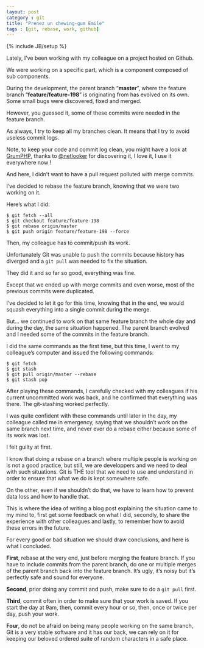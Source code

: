 ```yaml
---
layout: post
category : git
title: "Prenez un chewing-gum Emile"
tags : [git, rebase, work, github]
---
```

{% include JB/setup %}

Lately, I’ve been working with my colleague on a project hosted on Github.

We were working on a specific part, which is a component composed of sub components.

During the development, the parent branch “**master**”, where the feature branch “**feature/feature-198**” is originating from has evolved on its own. Some small bugs were discovered, fixed and merged.

However, you guessed it, some of these commits were needed in the feature branch.

<!--break-->

As always, I try to keep all my branches clean. It means that I try to avoid useless commit logs.

Note, to keep your code and commit log clean, you might have a look at [GrumPHP](https://github.com/phpro/grumphp), thanks to [@netlooker](https://github.com/netlooker) for discovering it, I love it, I use it everywhere now !

And here, I didn’t want to have a pull request polluted with merge commits.

I’ve decided to rebase the feature branch, knowing that we were two working on it.

Here’s what I did:

```
$ git fetch --all
$ git checkout feature/feature-198
$ git rebase origin/master
$ git push origin feature/feature-198 --force
```

Then, my colleague has to commit/push its work.

Unfortunately Git was unable to push the commits because history has diverged and a ```git pull``` was needed to fix the situation.

They did it and so far so good, everything was fine.

Except that we ended up with merge commits and even worse, most of the previous commits were duplicated.

I’ve decided to let it go for this time, knowing that in the end, we would squash everything into a single commit during the merge.

But… we continued to work on that same feature branch the whole day and during the day, the same situation happened.
The parent branch evolved and I needed some of the commits in the feature branch.

I did the same commands as the first time, but this time, I went to my colleague’s computer and issued the following commands:

```
$ git fetch
$ git stash
$ git pull origin/master --rebase
$ git stash pop
```

After playing these commands, I carefully checked with my colleagues if his current uncommitted work was back, and he confirmed that everything was there. The git-stashing worked perfectly.

I was quite confident with these commands until later in the day, my colleague called me in emergency, saying that we shouldn’t work on the same branch next time, and never ever do a rebase either because some of its work was lost.

I felt guilty at first.

I know that doing a rebase on a branch where multiple people is working on is not a good practice, but still, we are developpers and we need to deal with such situations. Git is THE tool that we need to use and understand in order to ensure that what we do is kept somewhere safe.

On the other, even if we shouldn’t do that, we have to learn how to prevent data loss and how to handle that.

This is where the idea of writing a blog post explaining the situation came to my mind to, first get some feedback on what I did, secondly, to share the experience with other colleagues and lastly, to remember how to avoid these errors in the future.

For every good or bad situation we should draw conclusions, and here is what I concluded.

**First**, rebase at the very end, just before merging the feature branch.
If you have to include commits from the parent branch, do one or multiple merges of the parent branch back into the feature branch. It’s ugly, it’s noisy but it’s perfectly safe and sound for everyone.

**Second**, prior doing any commit and push, make sure to do a ```git pull``` first.

**Third**, commit often in order to make sure that your work is saved.
If you start the day at 9am, then, commit every hour or so, then, once or twice per day, push your work.

**Four**, do not be afraid on being many people working on the same branch, Git is a very stable software and it has our back, we can rely on it for keeping our beloved ordered suite of random characters in a safe place.
